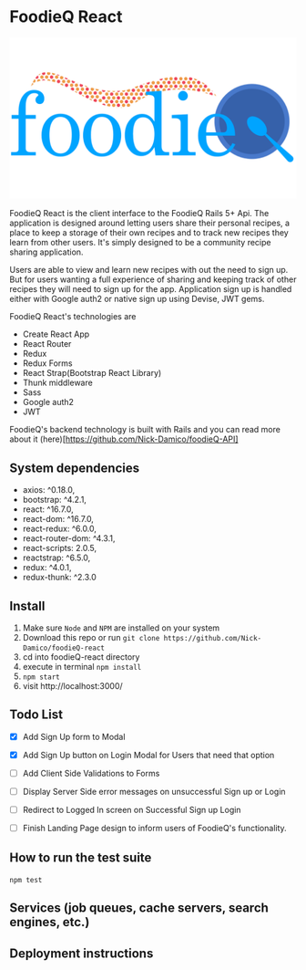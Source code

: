 # FoodieQ React

![foodieq React app](./public/foodieq-logo.png)

FoodieQ React is the client interface to the FoodieQ Rails 5+ Api. The application is designed around letting users share their personal recipes, a place to keep a storage of their own recipes and to track new recipes they learn from other users. It's simply designed to be a community recipe sharing application.

Users are able to view and learn new recipes with out the need to sign up. But for users wanting a full experience of sharing and keeping track of other recipes they will need to sign up for the app. Application sign up is handled either with Google auth2 or native sign up using Devise, JWT gems.

FoodieQ React's technologies are
- Create React App
- React Router
- Redux
- Redux Forms
- React Strap(Bootstrap React Library)
- Thunk middleware
- Sass
- Google auth2
- JWT

FoodieQ's backend technology is built with Rails and you can read more about it (here)[https://github.com/Nick-Damico/foodieQ-API]

## System dependencies
- axios: ^0.18.0,
- bootstrap: ^4.2.1,
- react: ^16.7.0,
- react-dom: ^16.7.0,
- react-redux: ^6.0.0,
- react-router-dom: ^4.3.1,
- react-scripts: 2.0.5,
- reactstrap: ^6.5.0,
- redux: ^4.0.1,
- redux-thunk: ^2.3.0

## Install
  1. Make sure `Node` and `NPM` are installed on your system
  2. Download this repo or run `git clone https://github.com/Nick-Damico/foodieQ-react`
  3. cd into foodieQ-react directory
  4. execute in terminal `npm install`
  5. `npm start`
  6. visit http://localhost:3000/


## Todo List
- [X] Add Sign Up form to Modal
- [X] Add Sign Up button on Login Modal for Users that need that option
- [ ] Add Client Side Validations to Forms
- [ ] Display Server Side error messages on unsuccessful Sign up or Login
- [ ] Redirect to Logged In screen on Successful Sign up Login
- [ ] Finish Landing Page design to inform users of FoodieQ's functionality.


## How to run the test suite
  `npm test`

## Services (job queues, cache servers, search engines, etc.)

## Deployment instructions
